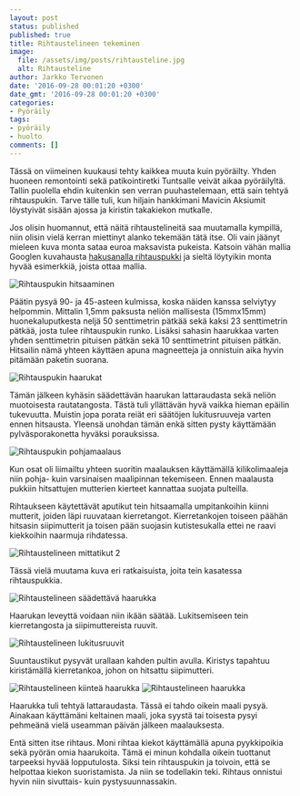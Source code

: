 ```yaml
---
layout: post
status: published
published: true
title: Rihtaustelineen tekeminen
image:
  file: /assets/img/posts/rihtausteline.jpg
  alt: Rihtausteline
author: Jarkko Tervonen
date: '2016-09-28 00:01:20 +0300'
date_gmt: '2016-09-28 00:01:20 +0300'
categories:
- Pyöräily
tags:
- pyöräily
- huolto
comments: []
---
```

Tässä on viimeinen kuukausi tehty kaikkea muuta kuin pyöräilty. Yhden huoneen remontointi sekä patikointiretki Tuntsalle veivät aikaa pyöräilyltä. Tallin puolella ehdin kuitenkin sen verran puuhastelemaan, että sain tehtyä rihtauspukin. Tarve tälle tuli, kun hiljain hankkimani Mavicin Aksiumit löystyivät sisään ajossa ja kiristin takakiekon mutkalle.

Jos olisin huomannut, että näitä rihtaustelineitä saa muutamalla kympillä, niin olisin vielä kerran miettinyt alanko tekemään tätä itse. Oli vain jäänyt mieleen kuva monta sataa euroa maksavista pukeista. Katsoin vähän mallia Googlen kuvahausta [hakusanalla rihtauspukki](https://www.google.fi/search?q=rihtauspukki&amp;tbm=isch) ja sieltä löytyikin monta hyvää esimerkkiä, joista ottaa mallia.

<amp-img src="/assets/img/posts/rihtauspukki-kasaus-0.jpeg" alt="Rihtauspukin hitsaaminen" width="4" height="3" layout="responsive">
  <noscript><img src="/assets/img/posts/rihtauspukki-kasaus-0.jpeg" alt="Rihtauspukin hitsaaminen" /></noscript>
</amp-img>

Päätin pysyä 90- ja 45-asteen kulmissa, koska näiden kanssa selviytyy helpommin. Mittalin 1,5mm paksusta neliön mallisesta (15mmx15mm) huonekaluputkesta neljä 50 senttimetrin pätkää sekä kaksi 23 senttimetrin pätkää, josta tulee rihtauspukin runko. Lisäksi sahasin haarukkaa varten yhden senttimetrin pituisen pätkän sekä 10 senttimetrint pituisen pätkän. Hitsailin nämä yhteen käyttäen apuna magneetteja ja onnistuin aika hyvin pitämään paketin suorana.

<amp-img src="/assets/img/posts/rihtauspukki-kasaus-1-e1475047978882.jpeg" alt="Rihtauspukin haarukat" width="4" height="3" layout="responsive">
  <noscript><img src="/assets/img/posts/rihtauspukki-kasaus-1-e1475047978882.jpeg" alt="Rihtauspukin haarukat" /></noscript>
</amp-img>

Tämän jälkeen kyhäsin säädettävän haarukan lattaraudasta sekä neliön muotoisesta rautatangosta. Tästä tuli yllättävän hyvä vaikka hieman epäilin tukevuutta. Muistin jopa porata reiät eri säätöjen lukitusruuveja varten ennen hitsausta. Yleensä unohdan tämän enkä sitten pysty käyttämään pylväsporakonetta hyväksi porauksissa.

<amp-img src="/assets/img/posts/rihtauspukki-maalaus-e1475048059712.jpeg" alt="Rihtauspukin pohjamaalaus" width="4" height="3" layout="responsive">
  <noscript><img src="/assets/img/posts/rihtauspukki-maalaus-e1475048059712.jpeg" alt="Rihtauspukin pohjamaalaus" /></noscript>
</amp-img>

Kun osat oli liimailtu yhteen suoritin maalauksen käyttämällä kilikolimaaleja niin pohja- kuin varsinaisen maalipinnan tekemiseen. Ennen maalausta pukkiin hitsattujen mutterien kierteet kannattaa suojata pulteilla.

Rihtaukseen käytettävät aputikut tein hitsaamalla umpitankoihin kiinni mutterit, joiden läpi ruuvataan kierretangot. Kierretankojen toiseen päähän hitsasin siipimutterit ja toisen pään suojasin kutistesukalla ettei ne raavi kiekkoihin naarmuja rihdatessa.

<amp-img src="/assets/img/posts/rihtaustelineen-mittatikut-2.jpg" alt="Rihtaustelineen mittatikut 2" width="4" height="3" layout="responsive">
  <noscript><img src="/assets/img/posts/rihtaustelineen-mittatikut-2.jpg" alt="Rihtaustelineen mittatikut 2" /></noscript>
</amp-img>

Tässä vielä muutama kuva eri ratkaisuista, joita tein kasatessa rihtauspukkia.

<amp-img src="/assets/img/posts/rihtaustelineen-saadettava-haarukka.jpg" alt="Rihtaustelineen säädettävä haarukka" width="4" height="3" layout="responsive">
  <noscript><img src="/assets/img/posts/rihtaustelineen-saadettava-haarukka.jpg" alt="Rihtaustelineen säädettävä haarukka" /></noscript>
</amp-img>

Haarukan leveyttä voidaan niin ikään säätää. Lukitsemiseen tein kierretangosta ja siipimuttereista ruuvit.

<amp-img src="/assets/img/posts/rihtaustelineen-lukitusruuvit.jpg" alt="Rihtaustelineen lukitusruuvit" width="4" height="3" layout="responsive">
  <noscript><img src="/assets/img/posts/rihtaustelineen-lukitusruuvit.jpg" alt="Rihtaustelineen lukitusruuvit" /></noscript>
</amp-img>

Suuntaustikut pysyvät urallaan kahden pultin avulla. Kiristys tapahtuu kiristämällä kierretankoa, johon on hitsattu siipimutteri.

<amp-img src="/assets/img/posts/rihtaustelineen-kiintea-haarukka.jpg" alt="Rihtaustelineen kiinteä haarukka" width="4" height="3" layout="responsive">
  <noscript><img src="/assets/img/posts/rihtaustelineen-kiintea-haarukka.jpg" alt="Rihtaustelineen kiinteä haarukka" /></noscript>
</amp-img>

<amp-img src="/assets/img/posts/rihtaustelineen-haarukka.jpg" alt="Rihtaustelineen haarukka" width="4" height="3" layout="responsive">
  <noscript><img src="/assets/img/posts/rihtaustelineen-haarukka.jpg" alt="Rihtaustelineen haarukka" /></noscript>
</amp-img>

Haarukka tuli tehtyä lattaraudasta. Tässä ei tahdo oikein maali pysyä. Ainakaan käyttämäni keltainen maali, joka syystä tai toisesta pysyi pehmeänä vielä useamman päivän jälkeen maalauksesta.

Entä sitten itse rihtaus. Moni rihtaa kiekot käyttämällä apuna pyykkipoikia sekä pyörän omia haarukoita. Tämä ei minun kohdalla oikein tuottanut tarpeeksi hyvää lopputulosta. Siksi tein rihtauspukin ja toivoin, että se helpottaa kiekon suoristamista. Ja niin se todellakin teki. Rihtaus onnistui hyvin niin sivuttais- kuin pystysuunnassakin.
